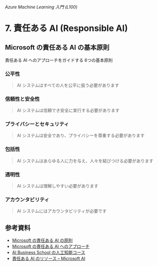 ###### Azure Machine Learning 入門 (L100)

# 7. 責任ある AI (Responsible AI)

## Microsoft の責任ある AI の基本原則

責任ある AI へのアプローチをガイドする 6つの基本原則

### 公平性

> AI システムはすべての人を公平に扱う必要があります

### 信頼性と安全性

> AI システムは信頼でき安全に実行する必要があります

### プライバシーとセキュリティ

> AI システムは安全であり、プライバシーを尊重する必要があります

### 包括性

> AI システムはあらゆる人に力を与え、人々を結びつける必要があります

### 透明性

> AI システムは理解しやすい必要があります

### アカウンタビリティ

> AI システムにはアカウンタビリティが必要です


## 参考資料

* [Microsoft の責任ある AI の原則](https://www.microsoft.com/ja-jp/ai/responsible-ai)
* [Microsoft の責任ある AI へのアプローチ](https://www.microsoft.com/ja-jp/ai/our-approach)
* [AI Business School の人工知能コース](https://www.microsoft.com/ja-jp/ai/ai-business-school)
* [責任ある AI のリソース – Microsoft AI](https://www.microsoft.com/ja-jp/ai/responsible-ai-resources)